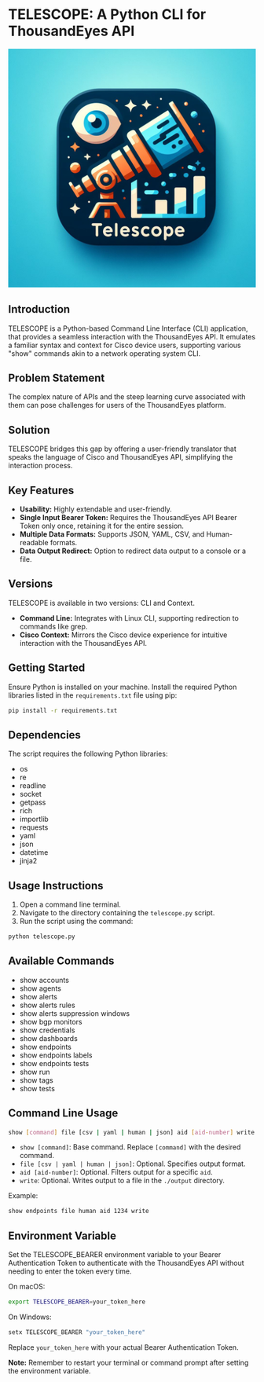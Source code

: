 # TELESCOPE: A Python CLI for ThousandEyes API

![Telescope CLI](telescope.jpeg)

## Introduction
TELESCOPE is a Python-based Command Line Interface (CLI) application, that provides a seamless interaction with the ThousandEyes API. It emulates a familiar syntax and context for Cisco device users, supporting various "show" commands akin to a network operating system CLI.

## Problem Statement
The complex nature of APIs and the steep learning curve associated with them can pose challenges for users of the ThousandEyes platform.

## Solution
TELESCOPE bridges this gap by offering a user-friendly translator that speaks the language of Cisco and ThousandEyes API, simplifying the interaction process.

## Key Features
- **Usability:** Highly extendable and user-friendly.
- **Single Input Bearer Token:** Requires the ThousandEyes API Bearer Token only once, retaining it for the entire session.
- **Multiple Data Formats:** Supports JSON, YAML, CSV, and Human-readable formats.
- **Data Output Redirect:** Option to redirect data output to a console or a file.

## Versions
TELESCOPE is available in two versions: CLI and Context.

- **Command Line:** Integrates with Linux CLI, supporting redirection to commands like grep.
- **Cisco Context:** Mirrors the Cisco device experience for intuitive interaction with the ThousandEyes API.

## Getting Started
Ensure Python is installed on your machine. Install the required Python libraries listed in the `requirements.txt` file using pip:

```bash
pip install -r requirements.txt
```

## Dependencies
The script requires the following Python libraries:

- os
- re
- readline
- socket
- getpass
- rich
- importlib
- requests
- yaml
- json
- datetime
- jinja2

## Usage Instructions
1. Open a command line terminal.
2. Navigate to the directory containing the `telescope.py` script.
3. Run the script using the command:

```bash
python telescope.py
```

## Available Commands
- show accounts
- show agents
- show alerts
- show alerts rules
- show alerts suppression windows
- show bgp monitors
- show credentials
- show dashboards
- show endpoints
- show endpoints labels
- show endpoints tests
- show run
- show tags
- show tests

## Command Line Usage
```bash
show [command] file [csv | yaml | human | json] aid [aid-number] write
```
- `show [command]`: Base command. Replace `[command]` with the desired command.
- `file [csv | yaml | human | json]`: Optional. Specifies output format.
- `aid [aid-number]`: Optional. Filters output for a specific `aid`.
- `write`: Optional. Writes output to a file in the `./output` directory.

Example:
```bash
show endpoints file human aid 1234 write
```

## Environment Variable
Set the TELESCOPE_BEARER environment variable to your Bearer Authentication Token to authenticate with the ThousandEyes API without needing to enter the token every time.

On macOS:
```bash
export TELESCOPE_BEARER=your_token_here
```

On Windows:
```bash
setx TELESCOPE_BEARER "your_token_here"
```
Replace `your_token_here` with your actual Bearer Authentication Token. 

**Note:** Remember to restart your terminal or command prompt after setting the environment variable.
